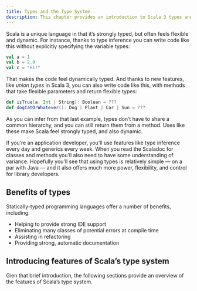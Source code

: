 ```yaml
---
title: Types and the Type System
description: This chapter provides an introduction to Scala 3 types and the type system.
---
```



Scala is a unique language in that it’s strongly typed, but often feels flexible and dynamic. For instance, thanks to type inference you can write code like this without explicitly specifying the variable types:

```scala
val a = 1
val b = 2.0
val c = "Hi!"
```

That makes the code feel dynamically typed. And thanks to new features, like *union types* in Scala 3, you can also write code like this, with methods that take flexible parameters and return flexible types:

```scala
def isTrue(a: Int | String): Boolean = ???
def dogCatOrWhatever(): Dog | Plant | Car | Sun = ???
```

As you can infer from that last example, types don’t have to share a common hierarchy, and you can still return them from a method. Uses like these make Scala feel strongly typed, and also dynamic.

If you’re an application developer, you’ll use features like type inference every day and generics every week. When you read the Scaladoc for classes and methods you’ll also need to have some understanding of variance. Hopefully you’ll see that using types is relatively simple — on a par with Java — and it also offers much more power, flexibility, and control for library developers.


## Benefits of types

Statically-typed programming languages offer a number of benefits, including:

- Helping to provide strong IDE support
- Eliminating many classes of potential errors at compile time
- Assisting in refactoring
- Providing strong, automatic documentation


## Introducing features of Scala’s type system

Gien that brief introduction, the following sections provide an overview of the features of Scala’s type system. 




